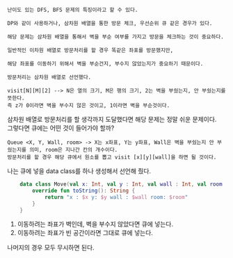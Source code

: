 ```text
난이도 있는 DFS, BFS 문제의 특징이라고 할 수 있다.

DP와 같이 사용하거나, 삼차원 배열을 통한 방문 체크, 우선순위 큐 같은 경우가 있다.

해당 문제는 삼차원 배열을 통해서 벽을 부순 여부를 가지고 방문을 체크하는 것이 중요하다.

일반적인 이차원 배열로 방문처리를 할 경우 똑같은 좌표를 방문했지만,

해당 좌표를 이동하기 위해서 벽을 부순건지, 부수지 않았는지가 중요하기 때문이다.

방문처리는 삼차원 배열로 선언했다.
```

```text
visit[N][M][2] --> N은 열의 크기, M은 행의 크기, 2는 벽을 부쉈는지, 안 부쉈는지를 뜻한다.
즉 z가 0이라면 벽을 부수지 않은 것이고, 1이라면 벽을 부순것이다.
``` 
삼차원 배열로 방문처리를 할 생각까지 도달했다면 해당 문제는 정말 쉬운 문제이다.    
그렇다면 큐에는 어떤 것이 들어가야 할까?

```text
Queue <X, Y, Wall, room> -> X는 x좌표, Y는 y좌표, Wall은 벽을 부쉈는지 안 부쉈는지를 의미, room은 지나간 칸의 개수이다.
방문처리를 할 경우 해당 큐에서 원소를 뽑고 visit [x][y][wall]을 하면 될 것이다.
```
나는 큐에 넣을 data class를 하나 생성해서 선언해 줬다.
```kotlin
    data class Move(val x: Int, val y : Int, val wall : Int, val room : Int){
        override fun toString(): String {
            return "x : $x y: $y wall : $wall room: $room"
        }
    }
```
1. 이동하려는 좌표가 벽인데, 벽을 부수지 않았다면 큐에 넣는다.
2. 이동하려는 좌표가 빈 공간이라면 그대로 큐에 넣는다.    

나머지의 경우 모두 무시하면 된다.